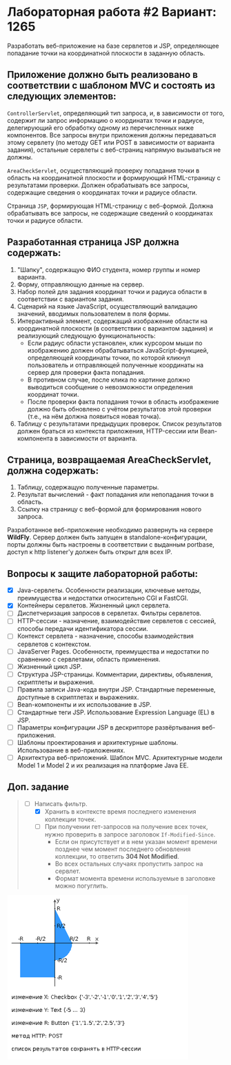# Лабораторная работа #2 Вариант: 1265

Разработать веб-приложение на базе сервлетов и JSP, определяющее попадание точки на координатной плоскости в заданную
область.

## Приложение должно быть реализовано в соответствии с шаблоном MVC и состоять из следующих элементов:

`ControllerServlet`, определяющий тип запроса, и, в зависимости от того, содержит ли запрос информацию о координатах
точки и радиусе, делегирующий его обработку одному из перечисленных ниже компонентов. Все запросы внутри приложения
должны передаваться этому сервлету (по методу GET или POST в зависимости от варианта задания), остальные сервлеты с
веб-страниц напрямую вызываться не должны.

`AreaCheckServlet`, осуществляющий проверку попадания точки в область на координатной плоскости и формирующий
HTML-страницу с результатами проверки. Должен обрабатывать все запросы, содержащие сведения о координатах точки и
радиусе области.

Страница `JSP`, формирующая HTML-страницу с веб-формой. Должна обрабатывать все запросы, не содержащие сведений о
координатах точки и радиусе области.

## Разработанная страница JSP должна содержать:

1. "Шапку", содержащую ФИО студента, номер группы и номер варианта.
2. Форму, отправляющую данные на сервер.
3. Набор полей для задания координат точки и радиуса области в соответствии с вариантом задания.
4. Сценарий на языке JavaScript, осуществляющий валидацию значений, вводимых пользователем в поля формы.
5. Интерактивный элемент, содержащий изображение области на координатной плоскости (в соответствии с вариантом задания)
   и реализующий следующую функциональность:
    - Если радиус области установлен, клик курсором мыши по изображению должен обрабатываться JavaScript-функцией,
      определяющей координаты точки, по которой кликнул пользователь и отправляющей полученные координаты на сервер для
      проверки факта попадания.
    - В противном случае, после клика по картинке должно выводиться сообщение о невозможности определения координат
      точки.
    - После проверки факта попадания точки в область изображение должно быть обновлено с учётом результатов этой
      проверки (т.е., на нём должна появиться новая точка).
6. Таблицу с результатами предыдущих проверок. Список результатов должен браться из контекста приложения, HTTP-сессии
   или Bean-компонента в зависимости от варианта.

## Страница, возвращаемая AreaCheckServlet, должна содержать:

1. Таблицу, содержащую полученные параметры.
2. Результат вычислений - факт попадания или непопадания точки в область.
3. Ссылку на страницу с веб-формой для формирования нового запроса.

Разработанное веб-приложение необходимо развернуть на сервере **WildFly**. Сервер должен быть запущен в
standalone-конфигурации, порты должны быть настроены в соответствии с выданным portbase, доступ к http listener'у должен
быть открыт для всех IP.

## Вопросы к защите лабораторной работы:

- [x] Java-сервлеты. Особенности реализации, ключевые методы, преимущества и недостатки относительно CGI и FastCGI.
- [x] Контейнеры сервлетов. Жизненный цикл сервлета.
- [ ] Диспетчеризация запросов в сервлетах. Фильтры сервлетов.
- [ ] HTTP-сессии - назначение, взаимодействие сервлетов с сессией, способы передачи идентификатора сессии.
- [ ] Контекст сервлета - назначение, способы взаимодействия сервлетов с контекстом.
- [ ] JavaServer Pages. Особенности, преимущества и недостатки по сравнению с сервлетами, область применения.
- [ ] Жизненный цикл JSP.
- [ ] Структура JSP-страницы. Комментарии, директивы, объявления, скриптлеты и выражения.
- [ ] Правила записи Java-кода внутри JSP. Стандартные переменные, доступные в скриптлетах и выражениях.
- [ ] Bean-компоненты и их использование в JSP.
- [ ] Стандартные теги JSP. Использование Expression Language (EL) в JSP.
- [ ] Параметры конфигурации JSP в дескрипторе развёртывания веб-приложения.
- [ ] Шаблоны проектирования и архитектурные шаблоны. Использование в веб-приложениях.
- [ ] Архитектура веб-приложений. Шаблон MVC. Архитектурные модели Model 1 и Model 2 и их реализация на платформе Java EE.

## Доп. задание

> - [ ] Написать фильтр.
>   - [x] Хранить в контексте время последнего изменения коллекции точек.
>   - [ ] При получении гет-запросов на получение всех точек, нужно проверить в запросе заголовок `If-Modified-Since`. 
>     - Если он присутствует и в нем указан момент времени позднее чем момент последнего обновления коллекции, то ответить **304 Not Modified**. 
>     - Во всех остальных случаях пропустить запрос на сервлет. 
>     - Формат момента времени используемые в заголовке можно погуглить.


![](task.png)